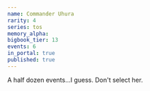 ```yaml
---
name: Commander Uhura
rarity: 4
series: tos
memory_alpha:
bigbook_tier: 13
events: 6
in_portal: true
published: true
---
```


A half dozen events...I guess. Don't select her.
